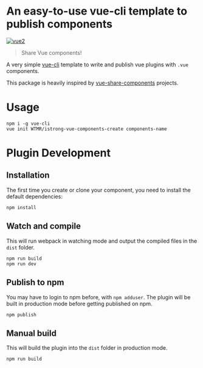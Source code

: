 # An easy-to-use vue-cli template to publish components

[![vue2](https://img.shields.io/badge/vue-2.x-brightgreen.svg)](https://vuejs.org/)

> Share Vue components!

A very simple [vue-cli](https://github.com/vuejs/vue-cli) template to write and publish vue plugins with `.vue` components.

This package is heavily inspired by [vue-share-components](https://github.com/Akryum/vue-share-components) projects.


# Usage

```
npm i -g vue-cli
vue init WTMR/istrong-vue-components-create components-name
```

# Plugin Development

## Installation

The first time you create or clone your component, you need to install the default dependencies:

```
npm install
```

## Watch and compile

This will run webpack in watching mode and output the compiled files in the `dist` folder.

```
npm run build
npm run dev
```

## Publish to npm

You may have to login to npm before, with `npm adduser`. The plugin will be built in production mode before getting published on npm.

```
npm publish
```

## Manual build

This will build the plugin into the `dist` folder in production mode.

```
npm run build
```


